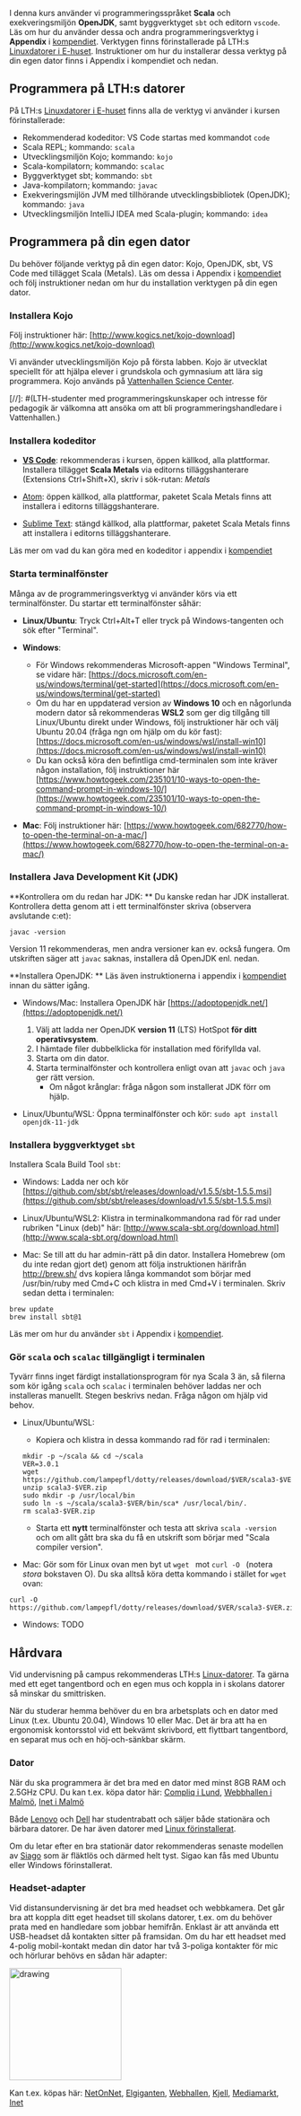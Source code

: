 I denna kurs använder vi programmeringsspråket **Scala** och exekveringsmiljön **OpenJDK**, samt byggverktyget `sbt` och editorn `vscode`. Läs om hur du använder dessa och andra programmeringsverktyg i **Appendix** i [kompendiet](https://cs.lth.se/pgk/compendium/). Verktygen finns förinstallerade på LTH:s [Linuxdatorer i E-huset](https://www.lth.se/lthin/datorsalar/vaara-datorsalar/e-huset/). Instruktioner om hur du installerar dessa verktyg på din egen dator finns i Appendix i kompendiet och nedan.

## Programmera på LTH:s datorer

På LTH:s [Linuxdatorer i E-huset](https://www.lth.se/lthin/datorsalar/vaara-datorsalar/e-huset/) finns alla de verktyg vi använder i kursen förinstallerade:

* Rekommenderad kodeditor: VS Code startas med kommandot `code`
* Scala REPL; kommando: `scala`
* Utvecklingsmiljön Kojo; kommando: `kojo`
* Scala-kompilatorn; kommando: `scalac`
* Byggverktyget sbt; kommando: `sbt`
* Java-kompilatorn; kommando: `javac`
* Exekveringsmijlön JVM med tillhörande utvecklingsbibliotek (OpenJDK); kommando: `java`
* Utvecklingsmiljön IntelliJ IDEA med Scala-plugin; kommando: `idea`


## Programmera på din egen dator 

Du behöver följande verktyg på din egen dator: Kojo, OpenJDK, sbt, VS Code med tillägget Scala (Metals). Läs om dessa i Appendix i [kompendiet](https://cs.lth.se/pgk/compendium/) och följ instruktioner nedan om hur du installation verktygen på din egen dator.   


### Installera Kojo

Följ instruktioner här: [http://www.kogics.net/kojo-download](http://www.kogics.net/kojo-download)

Vi använder utvecklingsmiljön Kojo på första labben. Kojo är utvecklat speciellt för att hjälpa elever i grundskola och gymnasium att lära sig programmera. Kojo används på [Vattenhallen Science Center](https://www.vattenhallen.lu.se/upplevelser/programmering/). 

[//]: #(LTH-studenter med programmeringskunskaper och intresse för pedagogik är välkomna att ansöka om att bli programmeringshandledare i Vattenhallen.)


### Installera kodeditor

* [**VS Code**](https://code.visualstudio.com/): rekommenderas i kursen, öppen källkod, alla plattformar. Installera tillägget **Scala Metals** via editorns tilläggshanterare (Extensions Ctrl+Shift+X), skriv i sök-rutan: *Metals*

* [Atom](https://atom.io/): öppen källkod, alla plattformar, paketet Scala Metals finns att installera i editorns tilläggshanterare.

* [Sublime Text](http://www.sublimetext.com/): stängd källkod, alla plattformar, paketet Scala Metals finns att installera i editorns tilläggshanterare.

Läs mer om vad du kan göra med en kodeditor i appendix i [kompendiet](https://cs.lth.se/pgk/compendium/) 


### Starta terminalfönster

Många av de programmeringsverktyg vi använder körs via ett terminalfönster. Du startar ett terminalfönster såhär:

* **Linux/Ubuntu**: Tryck Ctrl+Alt+T eller tryck på Windows-tangenten och sök efter "Terminal". 

* **Windows**: 
    * För Windows rekommenderas Microsoft-appen "Windows Terminal", se vidare här: [https://docs.microsoft.com/en-us/windows/terminal/get-started](https://docs.microsoft.com/en-us/windows/terminal/get-started) 
    * Om du har en uppdaterad version av **Windows 10** och en någorlunda modern dator så rekommenderas **WSL2** som ger dig tillgång till Linux/Ubuntu direkt under Windows, följ instruktioner här och välj Ubuntu 20.04 (fråga ngn om hjälp om du kör fast):  [https://docs.microsoft.com/en-us/windows/wsl/install-win10](https://docs.microsoft.com/en-us/windows/wsl/install-win10)
    * Du kan också köra den befintliga cmd-terminalen som inte kräver någon installation, följ instruktioner här [https://www.howtogeek.com/235101/10-ways-to-open-the-command-prompt-in-windows-10/](https://www.howtogeek.com/235101/10-ways-to-open-the-command-prompt-in-windows-10/) 

* **Mac**: Följ instruktioner här: [https://www.howtogeek.com/682770/how-to-open-the-terminal-on-a-mac/](https://www.howtogeek.com/682770/how-to-open-the-terminal-on-a-mac/)


### Installera Java Development Kit (JDK)

**Kontrollera om du redan har JDK: **
Du kanske redan har JDK installerat. Kontrollera detta genom att i ett terminalfönster skriva (observera avslutande c:et):

```
javac -version
```

Version 11 rekommenderas, men andra versioner kan ev. också fungera. Om utskriften säger att `javac` saknas, installera då OpenJDK enl. nedan.

**Installera OpenJDK: **  Läs även instruktionerna i appendix i [kompendiet](https://cs.lth.se/pgk/compendium/) innan du sätter igång.

* Windows/Mac: Installera OpenJDK här [https://adoptopenjdk.net/](https://adoptopenjdk.net/)
 
    1. Välj att ladda ner OpenJDK **version 11**  (LTS) HotSpot **för ditt operativsystem**.
    2. I hämtade filer dubbelklicka för installation med förifyllda val.
    3. Starta om din dator.
    4. Starta terminalfönster och kontrollera enligt ovan att `javac` och `java` ger rätt version.
        * Om något krånglar: fråga någon som installerat JDK förr om hjälp. 

* Linux/Ubuntu/WSL: Öppna terminalfönster och kör:
    `sudo apt install openjdk-11-jdk`



### Installera byggverktyget `sbt`

Installera Scala Build Tool `sbt`: 

* Windows: Ladda ner och kör [https://github.com/sbt/sbt/releases/download/v1.5.5/sbt-1.5.5.msi](https://github.com/sbt/sbt/releases/download/v1.5.5/sbt-1.5.5.msi)

* Linux/Ubuntu/WSL2: Klistra in terminalkommandona rad för rad under rubriken "Linux (deb)" här: [http://www.scala-sbt.org/download.html](http://www.scala-sbt.org/download.html)

* Mac: Se till att du har admin-rätt på din dator. Installera Homebrew (om du inte redan gjort det) genom att följa instruktionen härifrån http://brew.sh/ dvs kopiera långa kommandot som börjar med /usr/bin/ruby med Cmd+C och klistra in med Cmd+V i terminalen. Skriv sedan detta i terminalen:
```
brew update
brew install sbt@1
```

Läs mer om hur du använder `sbt` i Appendix i [kompendiet](https://cs.lth.se/pgk/compendium/). 

### Gör `scala` och `scalac` tillgängligt i terminalen

Tyvärr finns inget färdigt installationsprogram för nya Scala 3 än, så filerna som kör igång `scala` och `scalac` i terminalen behöver laddas ner och installeras manuellt. Stegen beskrivs nedan. Fråga någon om hjälp vid behov.

* Linux/Ubuntu/WSL: 
    * Kopiera och klistra in dessa kommando rad för rad i terminalen:
    ```
    mkdir -p ~/scala && cd ~/scala
    VER=3.0.1
    wget https://github.com/lampepfl/dotty/releases/download/$VER/scala3-$VER.zip
    unzip scala3-$VER.zip
    sudo mkdir -p /usr/local/bin
    sudo ln -s ~/scala/scala3-$VER/bin/sca* /usr/local/bin/.
    rm scala3-$VER.zip
    ```
    * Starta ett **nytt** terminalfönster och testa att skriva `scala -version` och om allt gått bra ska du få en utskrift som börjar med "Scala compiler version".

* Mac: Gör som för Linux ovan men byt ut `wget ` mot `curl -O `  (notera *stora* bokstaven O). Du ska alltså köra detta kommando i stället for `wget` ovan:
```
curl -O https://github.com/lampepfl/dotty/releases/download/$VER/scala3-$VER.zip
``` 
 
* Windows: TODO



## Hårdvara

Vid undervisning på campus rekommenderas LTH:s [Linux-datorer](https://www.lth.se/lthin/datorsalar/vaara-datorsalar/e-huset/). Ta gärna med ett eget tangentbord och en egen mus och koppla in i skolans datorer så minskar du smittrisken. 

När du studerar hemma behöver du en bra arbetsplats och en dator med Linux (t.ex. Ubuntu 20.04), Windows 10 eller Mac. Det är bra att ha en ergonomisk kontorsstol vid ett bekvämt skrivbord, ett flyttbart tangentbord, en separat mus och en höj-och-sänkbar skärm.

### Dator

När du ska programmera är det bra med en dator med minst 8GB RAM och 2.5GHz CPU. Du kan t.ex. köpa dator här: [Compliq i Lund](https://www.compliq.se/bygga-dator/), [Webbhallen i Malmö](https://www.webhallen.com/se/store/22-Malmo-Triangeln), [Inet i Malmö](https://www.inet.se/info/243/inet-malmo)

Både [Lenovo](https://www.lenovo.com/se/sv/studentrabatt/) och [Dell](https://www.dell.com/sv-se/shop/dell-advantage/cp/students) har studentrabatt och säljer både stationära och bärbara datorer. De har även datorer med [Linux förinstallerat](https://news.itsfoss.com/best-linux-laptops-2021/).

Om du letar efter en bra stationär dator rekommenderas senaste modellen av [Siago](https://www.atlastsolutions.com/sigao/) som är fläktlös och därmed helt tyst. Sigao kan fås med Ubuntu eller Windows förinstallerat.

### Headset-adapter

Vid distansundervisning är det bra med headset och webbkamera. Det går bra att koppla ditt eget headset till skolans datorer, t.ex. om du behöver prata med en handledare som jobbar hemifrån. Enklast är att använda ett USB-headset då kontakten sitter på framsidan. Om du har ett headset med 4-polig mobil-kontakt medan din dator har två 3-poliga kontakter för mic och hörlurar behövs en sådan här adapter:

<img src="https://github.com/lunduniversity/introprog/raw/master/web/tools/adapter.jpg" alt="drawing" style="width:200px;"/>

Kan t.ex. köpas här: 
[NetOnNet](https://www.netonnet.se/art/ljud-bild/kablar/adapter/andersson-computer-headset-adapter-female/1006756.13721/), 
[Elgiganten](https://www.elgiganten.se/product/ljud-hifi/ljudkablar-adapters/HAMA54572/hama-3-5-mm-adapter-for-headset-med-mikrofon), 
[Webhallen](https://www.webhallen.com/se/product/313979-iiglo-Multimedia-adapter-till-Dator-Svart), 
[Kjell](https://www.kjell.com/se/produkter/dator/horlurar-headset/tillbehor-for-horlurar-headset/datoradapter-for-mobil-headset-p39356), 
[Mediamarkt](https://www.mediamarkt.se/sv/product/_deltaco-ljudadapter-3-5mm-mikrofon-3-5mm-stereo-hane-till-3-5mm-hona-4-pin-0-1-m-1305626.html), 
[Inet](https://www.inet.se/produkt/8904289/deltaco-adapter-2x3-5mm-ha-till-3-5mm-ho-4-pin-0-1m-svart)
